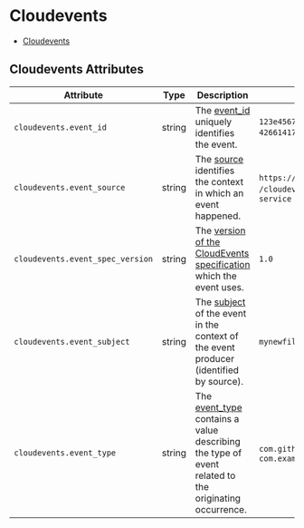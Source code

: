 <!--- Hugo front matter used to generate the website version of this page:
--->

# Cloudevents

- [Cloudevents](#cloudevents)

## Cloudevents Attributes

| Attribute                        | Type   | Description                                                                                                                                                                     | Examples                                                                     | Stability                                                        |
| -------------------------------- | ------ | ------------------------------------------------------------------------------------------------------------------------------------------------------------------------------- | ---------------------------------------------------------------------------- | ---------------------------------------------------------------- |
| `cloudevents.event_id`           | string | The [event_id](https://github.com/cloudevents/spec/blob/v1.0.2/cloudevents/spec.md#id) uniquely identifies the event.                                                           | `123e4567-e89b-12d3-a456-426614174000`; `0001`                               | ![Experimental](https://img.shields.io/badge/-experimental-blue) |
| `cloudevents.event_source`       | string | The [source](https://github.com/cloudevents/spec/blob/v1.0.2/cloudevents/spec.md#source-1) identifies the context in which an event happened.                                   | `https://github.com/cloudevents`; `/cloudevents/spec/pull/123`; `my-service` | ![Experimental](https://img.shields.io/badge/-experimental-blue) |
| `cloudevents.event_spec_version` | string | The [version of the CloudEvents specification](https://github.com/cloudevents/spec/blob/v1.0.2/cloudevents/spec.md#specversion) which the event uses.                           | `1.0`                                                                        | ![Experimental](https://img.shields.io/badge/-experimental-blue) |
| `cloudevents.event_subject`      | string | The [subject](https://github.com/cloudevents/spec/blob/v1.0.2/cloudevents/spec.md#subject) of the event in the context of the event producer (identified by source).            | `mynewfile.jpg`                                                              | ![Experimental](https://img.shields.io/badge/-experimental-blue) |
| `cloudevents.event_type`         | string | The [event_type](https://github.com/cloudevents/spec/blob/v1.0.2/cloudevents/spec.md#type) contains a value describing the type of event related to the originating occurrence. | `com.github.pull_request.opened`; `com.example.object.deleted.v2`            | ![Experimental](https://img.shields.io/badge/-experimental-blue) |
